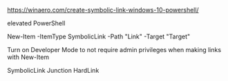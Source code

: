 https://winaero.com/create-symbolic-link-windows-10-powershell/

elevated PowerShell

New-Item -ItemType SymbolicLink -Path "Link" -Target "Target"

Turn on Developer Mode to not require admin privileges when making links with New-Item


SymbolicLink
Junction
HardLink